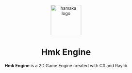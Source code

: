 <div align="center">
	<img src="https://www.hamaka.dev/images/hamaka.svg" alt="hamaka logo" width="100" />

  <h1 align="center">Hmk Engine</h1>
  <p><strong>Hmk Engine</strong> is a 2D Game Engine created with C# and Raylib</p>
</div>
